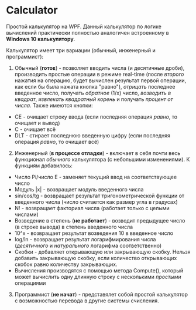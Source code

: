 # Calculator
Простой калькулятор на WPF.
Данный калькулятор по логике вычислений практически полностью аналогичен встроенному в **Windows 10 калькулятору**.

Калькулятор имеет три вариации (обычный, инженерный и программист):
1. Обычный (**готов**) - позволяет вводить числа (и десятичные дроби), производить простые операции в режиме real-time 
(после *второго* нажатия на операцию, будет вычислен результат первой операции, как если бы была нажата кнопка "равно"), 
*отрицать* последнее введенное число, получать *обратное* (1/x) число, *возводить в квадрат*, *извлекать квадратный корень* и получать *процент от числа*.
Также имеются кнопки:
  - CE - очищает строку ввода (если последняя операция *равно*, то очищает и вывод)
  - C - очищает всё
  - DLT - стирает последнюю введенную цифру (если последняя операция *равно*, то очищает всё)

2. Инженерный (**в процессе отладки**) - включает в себя почти весь функционал *обычного* калькулятора (с небольшими изменениями). К функциям добавилось:
  - Число Pi/число E - заменяет текущий ввод на соответствующее число
  - Модуль |x| - возвращает модуль введенного числа
  - sin/cos/tg - возвращает результат тригонометрической функции от введенного числа (число считается как размер угла в градусах)
  - N! - возвращает факториал числа (работает только с целыми числами)
  - Возведение в степень (**не работает**) - возводит предыдущее число (в строке вывода) в степень введенного числа
  - 10^x - возвращает результат возведения 10 в введенное число
  - log/ln - возвращает результат логарифмирования числа (*десятичного* и *натурального* логарифма соответственно)
  - Скобки - добавляет открывающую или закрывающую скобку. Нельзя добавить закрывающую скобку, если количество открывающих скобок равно количеству закрывающих.
  - Вычисления производятся с помощью метода Compute(), который может вычислить одну длинную строку с несколькими *простыми* операциями
  
  3. Программист (**не начат**) - представялет собой простой калькулятор с возможностью перевода в другие системы счисления.
